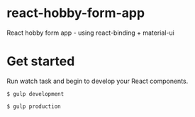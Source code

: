 # react-hobby-form-app
React hobby form app - using react-binding + material-ui

# Get started

Run watch task and begin to develop your React components.

```
$ gulp development
```

```
$ gulp production
```
